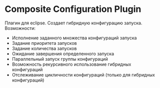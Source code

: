 # Composite Configuration Plugin
Плагин для eclipse. Создает гибридную конфигурацию запуска.
Возможности:
   - Исполнение заданного множества конфигураций запуска
   - Задание приоритета запусков
   - Задание количества запусков
   - Ожидание завершения определенного запуска
   - Параллельный запуск группы конфигураций
   - Возможность рекурсивного использование гибридных конфигураций
   - Отслеживание цикличности конфигураций (только для гибридных конфигураций)
   
   

[](composite1.png?raw=true)
